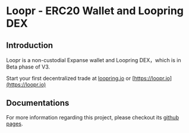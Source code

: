 # Loopr - ERC20 Wallet and Loopring DEX

## Introduction

Loopr is a non-custodial Expanse wallet and Loopring DEX，which is in Beta phase of V3. 

Start your first decentralized trade at [loopring.io](https://loopring.io) or [https://loopr.io](https://loopr.io)

## Documentations
For more information regarding this project, please checkout its [github pages](https://loopring.github.io/loopr).



